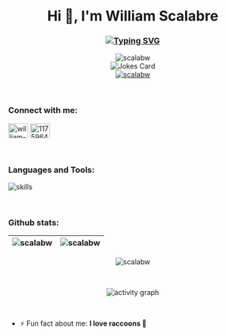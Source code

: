 <h1 align="center">Hi 👋, I'm William Scalabre</h1>
<h3 align="center"><a href="https://git.io/typing-svg"><img src="https://readme-typing-svg.herokuapp.com?font=Fira+Code&pause=1000&center=true&width=435&lines=Software+Engineer" alt="Typing SVG" /></a></h3>

<div align="center"> <img src="https://komarev.com/ghpvc/?username=scalabw&label=Profile%20views&color=0e75b6&style=flat" alt="scalabw" /> </div>

<div align="center">
<img src="https://readme-jokes.vercel.app/api?hideBorder&bgColor=%2f343f" alt="Jokes Card" />
</div>
<div align="center"> <a href="https://github.com/ryo-ma/github-profile-trophy"><img src="https://github-profile-trophy.vercel.app/?username=scalabw&theme=nord&no-frame=true" alt="scalabw" /></a> </div>

&nbsp;

<h3 align="left">Connect with me:</h3>
<div align="left">
<a href="https://linkedin.com/in/william-scalabre" target="blank"><img align="center" src="https://raw.githubusercontent.com/rahuldkjain/github-profile-readme-generator/master/src/images/icons/Social/linked-in-alt.svg" alt="william-scalabre" height="30" width="40" /></a>
<a href="https://stackoverflow.com/users/11759643" target="blank"><img align="center" src="https://raw.githubusercontent.com/rahuldkjain/github-profile-readme-generator/master/src/images/icons/Social/stack-overflow.svg" alt="11759643" height="30" width="40" /></a>
</div>

&nbsp;

<h3 align="left">Languages and Tools:</h3>
<div align="left">
  <img align="center" src="https://skillicons.dev/icons?i=react,redux,angular,aws,babel,bash,bootstrap,css,docker,figma,git,github,gitlab,graphql,herokuhtml,js,jenkins,jest,jquery,linux,mongodb,nodejs,postman,pug,sass,stackoverflow,sentry,ts,webpack,wordpress&theme=dark" alt="skills" /> </div>

&nbsp;

<h3 align="left">Github stats:</h3>

| <div><img align="center" src="https://github-readme-stats.vercel.app/api?username=scalabw&show_icons=true&locale=en&count_private=true&hide_border=true&theme=nord" alt="scalabw" /></div> | <div><img align="center" src="https://github-readme-stats.vercel.app/api/top-langs?username=scalabw&show_icons=true&locale=en&layout=compact&hide_border=true&theme=nord" alt="scalabw" /></div> |
| ------------- | ------------- |

<div align="center"> <img align="center" src="https://github-readme-streak-stats.herokuapp.com/?user=scalabw&theme=nord&hide_border=true&" alt="scalabw"/></div>

&nbsp;

<div align="center"> <img align="center" src="https://github-readme-activity-graph.vercel.app/graph?username=scalabw&theme=nord&hide_border=true&radius=10" alt="activity graph"/></div>



&nbsp;

- ⚡ Fun fact about me:  **I love raccoons 🦝**
